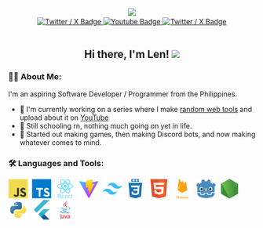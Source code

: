 <div id="header" align="center">
<img src="https://images.weserv.nl/?url=https://avatars.githubusercontent.com/u/87086479?v=4&fit=cover&mask=circle&maxage=7d"/>

  <div id="badges">
  <a href="https://lenicon.itch.io" target="_blank">
    <img src="https://img.shields.io/badge/Itch.io-FA5C5C?style=for-the-badge&logo=itch.io&logoColor=white" alt="Twitter / X Badge"/>
  </a>
  <a href="https://youtube.com/LeniconDev" target="_blank">
    <img src="https://img.shields.io/badge/YouTube-ff0000?style=for-the-badge&logo=youtube&logoColor=white" alt="Youtube Badge"/>
  </a>
  <a href="https://x.com/LeniconDev" target="_blank">
    <img src="https://img.shields.io/badge/Twitter/X-black?style=for-the-badge&logo=x&logoColor=white" alt="Twitter / X Badge"/>
  </a>
</div>

<img src="https://komarev.com/ghpvc/?username=Lenicon&style=flat-square&color=orange" alt=""/>
  
<h2>Hi there, I'm Len! <img src="https://media.giphy.com/media/hvRJCLFzcasrR4ia7z/giphy.gif" width="30px"/></h2>

</div>

### :technologist: About Me:

I'm an aspiring Software Developer / Programmer from the Philippines.

- 🔭 I'm currently working on a series where I make [random web tools](https://trash-toolbox.web.app) and upload about it on [YouTube](https://youtube.com/@LeniconDev)
- 🏫 Still schooling rn, nothing much going on yet in life.
- 🤖 Started out making games, then making Discord bots, and now making whatever comes to mind.



### 🛠️ Languages and Tools:
<div>
  <img src="https://github.com/devicons/devicon/blob/master/icons/javascript/javascript-original.svg" title="JavaScript" alt="JavaScript" width="40" height="40"/>&nbsp;
  <img src="https://github.com/devicons/devicon/blob/master/icons/typescript/typescript-original.svg" title="TypeScript" alt="TypeScript" width="40" height="40"/>&nbsp;
  <img src="https://github.com/devicons/devicon/blob/master/icons/react/react-original-wordmark.svg" title="React" alt="React" width="40" height="40"/>&nbsp;
  <img src="https://github.com/devicons/devicon/blob/master/icons/vitejs/vitejs-original.svg" title="ViteJS" alt="ViteJS" width="40" height="40"/>&nbsp;
  <img src="https://github.com/devicons/devicon/blob/master/icons/tailwindcss/tailwindcss-original.svg" title="TailwindCSS" alt="TailwindCSS" width="40" height="40"/>&nbsp;
  <img src="https://github.com/devicons/devicon/blob/master/icons/css3/css3-plain-wordmark.svg"  title="CSS3" alt="CSS" width="40" height="40"/>&nbsp;
  <img src="https://github.com/devicons/devicon/blob/master/icons/html5/html5-original.svg" title="HTML5" alt="HTML" width="40" height="40"/>&nbsp;
  <img src="https://github.com/devicons/devicon/blob/master/icons/firebase/firebase-plain-wordmark.svg" title="Firebase" alt="Firebase" width="40" height="40"/>&nbsp;
  <img src="https://github.com/devicons/devicon/blob/master/icons/godot/godot-original.svg" title="Godot" alt="Godot" width="40" height="40"/>&nbsp;
  <img src="https://github.com/devicons/devicon/blob/master/icons/nodejs/nodejs-original.svg" title="NodeJS" alt="NodeJS" width="40" height="40"/>&nbsp;
  <img src="https://github.com/devicons/devicon/blob/master/icons/python/python-original.svg" title="Python" alt="Python" width="40" height="40"/>&nbsp;
  <img src="https://github.com/devicons/devicon/blob/master/icons/flutter/flutter-original.svg" title="Flutter" alt="Flutter" width="40" height="40"/>&nbsp;
  <img src="https://github.com/devicons/devicon/blob/master/icons/java/java-original-wordmark.svg" title="Java" alt="Java" width="40" height="40"/>&nbsp;
  
</div>

<!--
**Lenicon/Lenicon** is a ✨ _special_ ✨ repository because its `README.md` (this file) appears on your GitHub profile.

Here are some ideas to get you started:

- 🔭 I’m currently working on ...
- 🌱 I’m currently learning ...
- 👯 I’m looking to collaborate on ...
- 🤔 I’m looking for help with ...
- 💬 Ask me about ...
- 📫 How to reach me: ...
- 😄 Pronouns: ...
- ⚡ Fun fact: ...
-->
